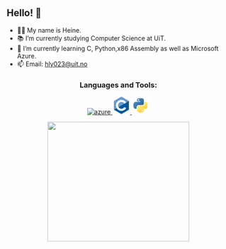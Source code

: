 ## Hello! 👋
- 👨‍🎓 My name is Heine.
- 📚 I’m currently studying Computer Science at UiT.
- 🌱 I’m currently learning C, Python,x86 Assembly as well as Microsoft Azure. 
- 📫 Email: hly023@uit.no


<div id="header" align="center">
<h3 align="center">Languages and Tools:</h3>
<p align="cemter"> <a href="https://azure.microsoft.com/en-in/" target="_blank" rel="noreferrer"> <img src="https://www.vectorlogo.zone/logos/microsoft_azure/microsoft_azure-icon.svg" alt="azure" width="40" height="40"/> </a> <a href="https://www.cprogramming.com/" target="_blank" rel="noreferrer"> <img src="https://raw.githubusercontent.com/devicons/devicon/master/icons/c/c-original.svg" alt="c" width="40" height="40"/> </a> <a href="https://www.python.org" target="_blank" rel="noreferrer"> <img src="https://raw.githubusercontent.com/devicons/devicon/master/icons/python/python-original.svg" alt="python" width="40" height="40"/> </a> </p>
  <img src="https://media.giphy.com/media/XHAv3GveJMXMXSumkO/giphy.gif" width="320" height="270"/>

</div>

